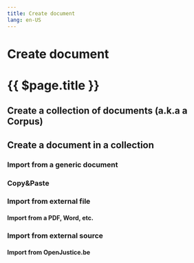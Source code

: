```yaml
---
title: Create document
lang: en-US
---
```

# Create document
# {{ $page.title }}

## Create a collection of documents (a.k.a a Corpus)

## Create a document in a collection

### Import from a generic document 
### Copy&Paste
### Import from external file
#### Import from a PDF, Word, etc.

### Import from external source

#### Import from OpenJustice.be



